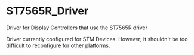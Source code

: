# ST7565R_Driver
Driver for Display Controllers that use the ST7565R driver


Driver currently configured for STM Devices.
However; it shouldn't be too difficult to reconfigure for other platforms.









